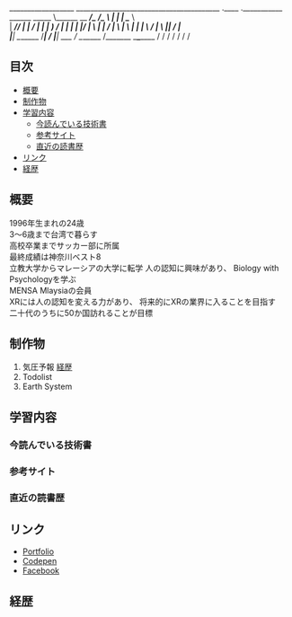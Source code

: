 __________________ ________________________________________  .____    .___________   
\______   \_____  \\______   \__    ___/\_   _____/\_____  \ |    |   |   \_____  \  
 |     ___//   |   \|       _/ |    |    |    __)   /   |   \|    |   |   |/   |   \ 
 |    |   /    |    \    |   \ |    |    |     \   /    |    \    |___|   /    |    \
 |____|   \_______  /____|_  / |____|    \___  /   \_______  /_______ \___\_______  /
                  \/       \/                \/            \/        \/           \/ 



## 目次
- [概要](#概要)
- [制作物](#制作物)
- [学習内容](#学習内容)
  - [今読んでいる技術書](#今読んでいる技術書)
  - [参考サイト](#参考サイト)
  - [直近の読書歴](#直近の読書歴)
- [リンク](#リンク)
- [経歴](#経歴)

## 概要
1996年生まれの24歳  
3～6歳まで台湾で暮らす  
高校卒業までサッカー部に所属  
最終成績は神奈川ベスト8  
立教大学からマレーシアの大学に転学 
人の認知に興味があり、 
Biology with Psychologyを学ぶ  
MENSA Mlaysiaの会員  
XRには人の認知を変える力があり、 
将来的にXRの業界に入ることを目指す  
二十代のうちに50か国訪れることが目標 

## 制作物
1. 気圧予報
[経歴](#経歴)
2. Todolist
3. Earth System

## 学習内容
### 今読んでいる技術書

### 参考サイト

### 直近の読書歴

## リンク
- [Portfolio](http://whitehead.php.xdomain.jp/)
- [Codepen](https://codepen.io/luckwell/details/ExyzNLM)
- [Facebook](https://www.facebook.com/tomoki.yoshii.5/)

## 経歴

